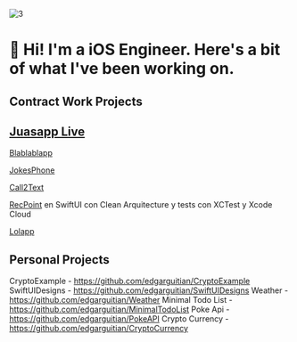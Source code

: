 
![3](https://github.com/user-attachments/assets/9d39469f-fa27-4e87-a76c-1873ed395d4d)


# 👋 Hi! I'm a iOS Engineer. Here's a bit of what I've been working on.

## Contract Work Projects

## [Juasapp Live](https://apps.apple.com/es/app/juasapp-live-bromas/id1088907989)

[Blablablapp](https://apps.apple.com/es/app/blablablapp/id993705622)

[JokesPhone](https://apps.apple.com/es/app/jokesphone/id1091182031)

[Call2Text](https://apps.apple.com/es/app/call2text-grabar-y-transcribir/id1659636086)

[RecPoint](https://apps.apple.com/es/app/recpoint-grabar-llamadas/id6449040686)
en SwiftUI con Clean Arquitecture y tests con XCTest y Xcode Cloud

[Lolapp](https://apps.apple.com/cl/app/lolapp-bromas-telef%C3%B3nicas/id1217833104)

## Personal Projects

CryptoExample - https://github.com/edgarguitian/CryptoExample
SwiftUIDesigns - https://github.com/edgarguitian/SwiftUIDesigns
Weather - https://github.com/edgarguitian/Weather
Minimal Todo List - https://github.com/edgarguitian/MinimalTodoList
Poke Api - https://github.com/edgarguitian/PokeAPI
Crypto Currency - https://github.com/edgarguitian/CryptoCurrency

